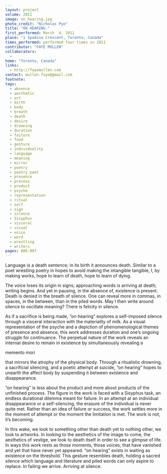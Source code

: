 ```yaml
---
layout: project
volume: 2011
image: on_hearing.jpg
photo_credit: "Nicholas Pye"
title: "ON HEARING."
first_performed: March  4, 2011
place: "1 Spadina Crescent, Toronto, Canada"
times_performed: performed four times in 2011
contributor: "FAYE MULLEN"
collaborators: 
  - 
home: "Toronto, Canada"
links: 
  - http://fayemullen.com
contact: mullen.faye@gmail.com
footnote: 
tags: 
  - absence
  - aesthetic
  - art
  - birth
  - body
  - breath
  - death
  - desire
  - drowning
  - duration
  - failure
  - food
  - gesture
  - individuality
  - language
  - meaning
  - mirror
  - poetry
  - poetry poet
  - presence
  - process
  - product
  - psyche
  - representation
  - ritual
  - self
  - sign
  - silence
  - Sisyphus
  - visceral
  - visual
  - voice
  - word
  - wrestling
  - writers
pages: 086-087
---
```


Language is a death sentence; in its birth it announces death. Similar to a poet wrestling poetry in hopes to avoid making the intangible tangible, I, by making works, hope to learn of death, hope to learn of dying. 

The voice loses its origin in signs; approaching words is arriving at death; writing begins. And yet in pausing, in the absence of, existence is present. Death is denied in the breath of silence. One can reveal more in commas, in spaces, in the between, than in the piled words. May I then write around silence to oscillate meaning? There is felicity in silence. 

As if a sacrifice is being made, “on hearing” explores a self-imposed silence through a visceral interaction with the materiality of milk. As a visual representation of the psyche and a depiction of phenomenological themes of presence and absence, this work addresses duration and one’s ongoing struggle for continuance. The perpetual nature of the work reveals an internal desire to remain in existence by simultaneously revealing a 

memento mori

 that mirrors the atrophy of the physical body. Through a ritualistic drowning, a sacrificial silencing, and a poetic attempt at suicide, “on hearing” hopes to unearth the affect body by suspending it between existence and disappearance. 

“on hearing” is less about the product and more about products of the unfinished process. The figure in the work is faced with a Sisyphus task, an endless durational dilemma meant for failure. In an attempt at an individual disappearance or a self-silencing, the erasure of the individual is never quite met. Rather than an idea of failure or success, the work settles more in the moment of attempt or the moment the limitation is met. The work is not, it’s becoming. 

In this wake, we look to something other than death yet to nothing other, we look to artworks. In looking to the aesthetics of the image to come, the aesthetics of vestige, we look to death itself in order to see a glimpse of life. In ways this work rests as those moments, those voices, that have vanished and yet that have never yet appeared. “on hearing” exists in waiting as existence on the threshold. This gesture resembles death, holding a sacred silence which language and literature and piled words can only aspire to replace. In failing we arrive. Arriving at silence.
